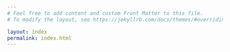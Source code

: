 ```yaml
---
# Feel free to add content and custom Front Matter to this file.
# To modify the layout, see https://jekyllrb.com/docs/themes/#overriding-theme-defaults

layout: index
permalink: index.html
---
```

